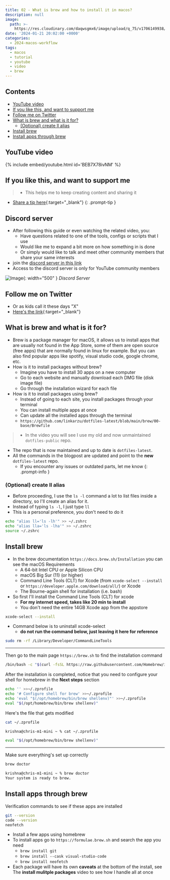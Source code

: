 ```yaml
---
title: 02 - What is brew and how to install it in macos?
description: null
image:
  path: >-
    https://res.cloudinary.com/daqwsgmx6/image/upload/q_75/v1706149938/youtube/2024-macos-workflow/02-what-is-brew.avif
date: '2024-01-21 20:02:00 +0000'
categories:
  - 2024-macos-workflow
tags:
  - macos
  - tutorial
  - youtube
  - video
  - brew
---
```

## Contents

<!-- toc -->

- [YouTube video](#youtube-video)
- [If you like this, and want to support me](#if-you-like-this-and-want-to-support-me)
- [Follow me on Twitter](#follow-me-on-twitter)
- [What is brew and what is it for?](#what-is-brew-and-what-is-it-for)
  * [(Optional) create ll alias](#optional-create-ll-alias)
- [Install brew](#install-brew)
- [Install apps through brew](#install-apps-through-brew)

<!-- tocstop -->

## YouTube video

{% include embed/youtube.html id='BEB7X78ivNM' %}

## If you like this, and want to support me

<!-- markdownlint-disable -->
<!-- prettier-ignore-start -->
 
<!-- tip=green, info=blue, warning=yellow, danger=red -->
 
> - This helps me to keep creating content and sharing it
- [Share a tip here](https://ko-fi.com/linkarzu){:target="\_blank"}
{: .prompt-tip }
 
<!-- prettier-ignore-end -->
<!-- markdownlint-restore -->

## Discord server

- After following this guide or even watching the related video, you:
  - Have questions related to one of the tools, configs or scripts that I use
  - Would like me to expand a bit more on how something in is done
  - Or simply would like to talk and meet other community members that share your same interests
- join the [discord server in this link](https://www.youtube.com/channel/UCrSIvbFncPSlK6AdwE2QboA/join)
- Access to the discord server is only for YouTube community members

<!-- prettier-ignore -->
![Image](../../../assets/img/imgs/250101-discord-server.avif){: width="500" }
_Discord Server_

## Follow me on Twitter

- Or as kids call it these days "X"
- [Here's the link](https://x.com/link_arzu){:target="\_blank"}

## What is brew and what is it for?

- Brew is a package manager for macOS, it allows us to install apps that are
  usually not found in the App Store, some of them are open source (free apps)
  that are normally found in linux for example. But you can also find popular
  apps like spotify, visual studio code, google chrome, etc.
- How is it to install packages without brew?
  - Imagine you have to install 30 apps on a new computer
  - Go to each website and manually download each DMG file (disk image file)
  - Go through the installation wizard for each file
- How is it to install packages using brew?
  - Instead of going to each site, you install packages through your terminal
  - You can install multiple apps at once
  - Can update all the installed apps through the terminal
  - `https://github.com/linkarzu/dotfiles-latest/blob/main/brew/00-base/Brewfile`

<!-- markdownlint-disable -->
<!-- prettier-ignore-start -->
 
<!-- tip=green, info=blue, warning=yellow, danger=red -->
 
>   - In the video you will see I use my old and now unmaintained `dotfiles-public` repo.
  - The repo that is now maintained and up to date is `dotfiles-latest`.
  - All the commands in the blogpost are updated and point to the **new** `dotfiles-latest` repo.
    - If you encounter any issues or outdated parts, let me know
{: .prompt-info }
 
<!-- prettier-ignore-end -->
<!-- markdownlint-restore -->

### (Optional) create ll alias

- Before proceeding, I use the `ls -l` command a lot to list files inside a
  directory, so I'll create an alias for it.
- Instead of typing `ls -l`, I just type `ll`
- This is a personal preference, you don't need to do it

```bash
echo "alias ll='ls -lh'" >> ~/.zshrc
echo "alias lla='ls -lha'" >> ~/.zshrc
source ~/.zshrc
```

## Install brew

- In the brew documentation `https://docs.brew.sh/Installation` you can see the
  macOS Requirements
  - A 64-bit Intel CPU or Apple Silicon CPU
  - macOS Big Sur (11) (or higher)
  - Command Line Tools (CLT) for Xcode (from `xcode-select --install` or
    `https://developer.apple.com/download/all/`) or Xcode
  - The Bourne-again shell for installation (i.e. bash)
- So first I'll install the Command Line Tools (CLT) for xcode
  - **For my internet speed, takes like 20 min to install**
  - You don't need the entire 14GB Xcode app from the appstore

```bash
xcode-select --install
```

- Command below is to uninstall xcode-select
  - **do not run the command below, just leaving it here for reference**

```bash
sudo rm -rf /Library/Developer/CommandLineTools
```

---

Then go to the main page `https://brew.sh` to find the installation command

```bash
/bin/bash -c "$(curl -fsSL https://raw.githubusercontent.com/Homebrew/install/HEAD/install.sh)"
```

After the installation is completed, notice that you need to configure your
shell for homebrew in the **Next steps** section

```bash
echo '' >>~/.zprofile
echo '# Configure shell for brew' >>~/.zprofile
echo 'eval "$(/opt/homebrew/bin/brew shellenv)"' >>~/.zprofile
eval "$(/opt/homebrew/bin/brew shellenv)"
```

Here's the file that gets modified

```bash
cat ~/.zprofile
```

```bash
krishna@chris-m1-mini ~ % cat ~/.zprofile

eval "$(/opt/homebrew/bin/brew shellenv)"
```

---

Make sure everything's set up correctly

```bash
brew doctor
```

```bash
krishna@chris-m1-mini ~ % brew doctor
Your system is ready to brew.
```

## Install apps through brew

Verification commands to see if these apps are installed

```bash
git --version
code --version
neofetch
```

- Install a few apps using homebrew
- To install apps go to `https://formulae.brew.sh` and search the app you need
  - `brew install git`
  - `brew install --cask visual-studio-code`
  - `brew install neofetch`
- Each package will have its own **caveats** at the bottom of the install, see
  The **install mulitple packages** video to see how I handle all at once

